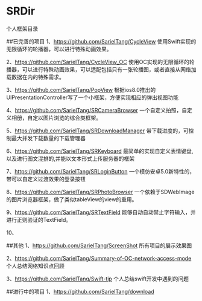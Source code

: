 # SRDir
个人框架目录

##已完善的项目
1、https://github.com/SarielTang/CycleView
  使用Swift实现的无限循环的轮播器，可以进行特殊动画效果。
  
2、https://github.com/SarielTang/CycleView_OC
  使用OC实现的无限循环的轮播器，可以进行特殊动画效果，可以适配包括只有一张轮播图，或者直接从网络加载数据在内的特殊需求。
  
3、https://github.com/SarielTang/PopView
  根据ios8.0推出的UIPresentationController写了一个小框架，方便实现相应的弹出视图功能
  
4、https://github.com/SarielTang/SRCameraBrowser
  一个自定义拍照，自定义相册，自定以图片浏览的综合类框架。
  
5、https://github.com/SarielTang/SRDownloadManager
  带下载进度的，可控制最大并发下载数量的下载管理器

6、https://github.com/SarielTang/SRKeyboard
  最简单的实现自定义表情键盘,以及进行图文混排的,并能以文本形式上传服务器的框架

7、https://github.com/SarielTang/SRLoginButton
  一个模仿安卓5.0新特性的，带可以自定义过渡效果的登录按钮
  
8、https://github.com/SarielTang/SRPhotoBrowser
  一个依赖于SDWebImage的图片浏览器框架，做了类似tableView的view的重用。

9、https://github.com/SarielTang/SRTextField
  能够自动自动禁止字符输入，并进行正则验证的TextField。
  
10、

##其他
1、https://github.com/SarielTang/ScreenShot
  所有项目的展示效果图
  
2、https://github.com/SarielTang/Summary-of-OC-network-access-mode
  个人总结网络知识点回顾
  
3、https://github.com/SarielTang/Swift-tip
  个人总结swift开发中遇到的问题
  
##进行中的项目
1、https://github.com/SarielTang/download
